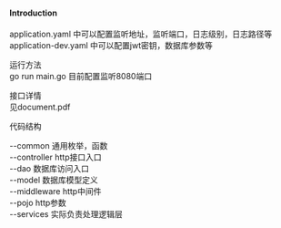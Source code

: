 #### Introduction

application.yaml 中可以配置监听地址，监听端口，日志级别，日志路径等  
application-dev.yaml 中可以配置jwt密钥，数据库参数等

运行方法  
   go run main.go 目前配置监听8080端口

接口详情  
   见document.pdf

代码结构

--common 通用枚举，函数  
--controller http接口入口  
--dao 数据库访问入口  
--model 数据库模型定义  
--middleware http中间件  
--pojo http参数  
--services 实际负责处理逻辑层